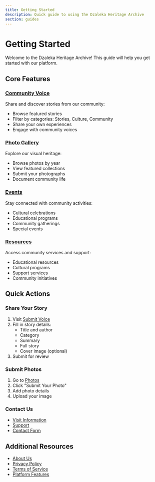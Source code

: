 ```yaml
---
title: Getting Started
description: Quick guide to using the Dzaleka Heritage Archive
section: guides
---
```


# Getting Started

Welcome to the Dzaleka Heritage Archive! This guide will help you get started with our platform.

## Core Features

### [Community Voice](/community-voice)
Share and discover stories from our community:
- Browse featured stories
- Filter by categories: Stories, Culture, Community
- Share your own experiences
- Engage with community voices

### [Photo Gallery](/photos)
Explore our visual heritage:
- Browse photos by year
- View featured collections
- Submit your photographs
- Document community life

### [Events](/events)
Stay connected with community activities:
- Cultural celebrations
- Educational programs
- Community gatherings
- Special events

### [Resources](/resources)
Access community services and support:
- Educational resources
- Cultural programs
- Support services
- Community initiatives

## Quick Actions

### Share Your Story
1. Visit [Submit Voice](/submit-voice)
2. Fill in story details:
   - Title and author
   - Category
   - Summary
   - Full story
   - Cover image (optional)
3. Submit for review

### Submit Photos
1. Go to [Photos](/photos)
2. Click "Submit Your Photo"
3. Add photo details
4. Upload your image

### Contact Us
- [Visit Information](/visit)
- [Support](/support)
- [Contact Form](/contact)

## Additional Resources

- [About Us](/about)
- [Privacy Policy](/privacy)
- [Terms of Service](/terms)
- [Platform Features](/platform-features)

